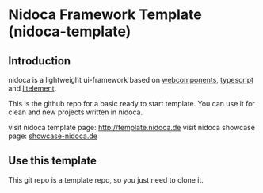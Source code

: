# Nidoca Framework Template (nidoca-template)

## Introduction

nidoca is a lightweight ui-framework based on
[webcomponents](https://www.webcomponents.org/),
[typescript](https://www.typescriptlang.org/)
and [litelement](https://lit-element.polymer-project.org/).

This is the github repo for a basic ready to start template.
You can use it for clean and new projects written in nidoca.

visit nidoca template page: <a target="_blank" href="http://template.nidoca.de">http://template.nidoca.de</a>
visit nidoca showcase page: [showcase-nidoca.de](http://showcase.nidoca.de)

## Use this template
This git repo is a template repo, so you just need to clone it.